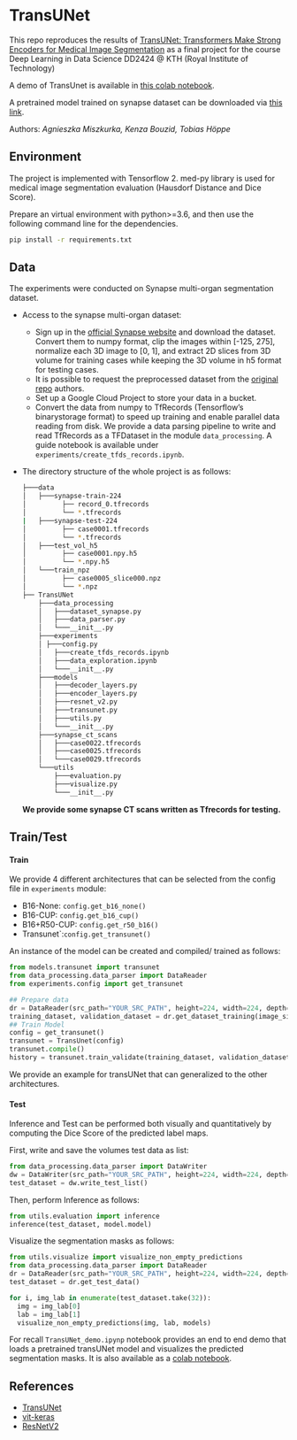 # TransUNet

This repo reproduces the results of  [TransUNet: Transformers Make Strong Encoders for Medical Image Segmentation](https://arxiv.org/pdf/2102.04306.pdf) as a final project for the course Deep Learning in Data Science DD2424 @ KTH (Royal Institute of Technology)

A demo of TransUnet is available in [this colab notebook](https://colab.research.google.com/github/KenzaB27/TransUnet/blob/main/TransUNet_demo.ipynb#scrollTo=QwBIRuD4tAfc).

A pretrained model trained on synapse dataset can be downloaded via [this link](https://drive.google.com/file/d/1ugXdSGGDJaOM-rOx_boQYoO71tTSe9k6/view?usp=sharing).

Authors: *Agnieszka Miszkurka, Kenza Bouzid, Tobias Höppe*

## Environment

The project is implemented with Tensorflow 2. med-py library is used for medical image segmentation evaluation (Hausdorf Distance and Dice Score).

Prepare an virtual environment with python>=3.6, and then use the following command line for the dependencies.

```bash
pip install -r requirements.txt
```

## Data 

The  experiments were conducted on Synapse multi-organ segmentation dataset.

* Access to the synapse multi-organ dataset:

  * Sign up in the [official Synapse website](https://www.synapse.org/#!Synapse:syn3193805/wiki/) and download the dataset. Convert them to numpy format, clip the images within [-125, 275], normalize each 3D image to [0, 1], and extract 2D slices from 3D volume for training cases while keeping the 3D volume in h5 format for testing cases.
  * It is possible to request the preprocessed dataset from the  [original repo](https://github.com/Beckschen/TransUNet/edit/main/datasets/README.md) authors.
  * Set up a Google Cloud Project to store your data in a bucket.
  * Convert the data from numpy to TfRecords (Tensorflow’s binarystorage format) to speed up training and enable parallel data reading from disk. We provide a data parsing pipeline to write and read TfRecords as a TFDataset in the module ``data_processing``. A guide notebook is available under ``experiments/create_tfds_records.ipynb``.

* The directory structure of the whole project is as follows:

  ```bash
  ├───data
  │   ├───synapse-train-224
  │   		├── record_0.tfrecords
  │   		└── *.tfrecords
  |   ├───synapse-test-224
  │   		├── case0001.tfrecords
  │   		└── *.tfrecords
  │   ├───test_vol_h5
  │   		├── case0001.npy.h5
  │   		└── *.npy.h5
  │   └───train_npz
  │   		├── case0005_slice000.npz
  │   		└── *.npz
  ├── TransUNet
      ├───data_processing
      │   ├───dataset_synapse.py
      │   ├───data_parser.py
      │   └───__init__.py
      ├───experiments
      │	├───config.py
      │   ├───create_tfds_records.ipynb
      │   ├───data_exploration.ipynb
      │   └───__init__.py
      ├───models
      │   ├───decoder_layers.py
      │   ├───encoder_layers.py
      │   ├───resnet_v2.py
      │   ├───transunet.py
      │   ├───utils.py
      │   └───__init__.py
      ├───synapse_ct_scans
      │   ├───case0022.tfrecords
      │   ├───case0025.tfrecords
      │   └───case0029.tfrecords
      └───utils
          ├───evaluation.py
          ├───visualize.py
          └───__init__.py
  ```
  
  **We provide some synapse CT scans written as Tfrecords for testing.**

## Train/Test

#### Train

We provide 4 different architectures that can be selected from the config file in ``experiments`` module:

* B16-None: ``config.get_b16_none()``
* B16-CUP: ``config.get_b16_cup()``
* B16+R50-CUP: ``config.get_r50_b16()``
* Transunet`:``config.get_transunet()``

An instance of the model can be created and compiled/ trained as follows:

```python
from models.transunet import transunet
from data_processing.data_parser import DataReader
from experiments.config import get_transunet 

## Prepare data 
dr = DataReader(src_path="YOUR_SRC_PATH", height=224, width=224, depth=3)
training_dataset, validation_dataset = dr.get_dataset_training(image_size=224)
## Train Model 
config = get_transunet()
transunet = TransUnet(config)
transunet.compile()
history = transunet.train_validate(training_dataset, validation_dataset, save_path, epochs=150)
```

 We provide an example for transUNet that can generalized to the other architectures.

#### Test

Inference and Test can be performed both visually and quantitatively by computing the Dice Score of the predicted label maps.

First, write and save the volumes test data as list:

```python
from data_processing.data_parser import DataWriter
dw = DataWriter(src_path="YOUR_SRC_PATH", height=224, width=224, depth=3)
test_dataset = dw.write_test_list()
```

Then, perform Inference as follows:

```python
from utils.evaluation import inference
inference(test_dataset, model.model)
```

Visualize the segmentation masks as follows:

```python
from utils.visualize import visualize_non_empty_predictions
from data_processing.data_parser import DataReader
dr = DataReader(src_path="YOUR_SRC_PATH", height=224, width=224, depth=3)
test_dataset = dr.get_test_data()

for i, img_lab in enumerate(test_dataset.take(32)):
  img = img_lab[0]
  lab = img_lab[1]
  visualize_non_empty_predictions(img, lab, models)
```

For recall ``TransUNet_demo.ipynp`` notebook provides an end to end demo that loads a pretrained transUNet model and visualizes the predicted segmentation masks. It is also available as a  [colab notebook](https://colab.research.google.com/github/KenzaB27/TransUnet/blob/main/TransUNet_demo.ipynb#scrollTo=QwBIRuD4tAfc).

## References 

* [TransUNet](https://github.com/Beckschen/TransUNet)
* [vit-keras](https://github.com/faustomorales/vit-keras)
* [ResNetV2](https://github.com/tensorflow/tensorflow/blob/v2.5.0/tensorflow/python/keras/applications/resnet_v2.py#L28-L56)

